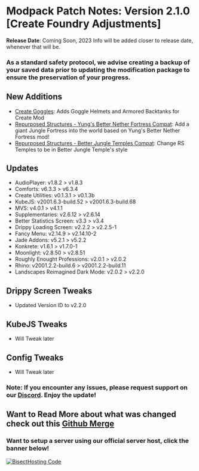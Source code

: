 # Modpack Patch Notes: Version 2.1.0 [Create Foundry Adjustments]
**Release Date**: Coming Soon, 2023
	Info will be added closer to release date, whenever that will be.
### As a standard safety protocol, we advise creating a backup of your saved data prior to updating the modification package to ensure the preservation of your progress.
## New Additions
- [Create Goggles](https://modrinth.com/mod/create-goggles):  Adds Goggle Helmets and Armored Backtanks for Create Mod
- [Repurposed Structures - Yung's Better Nether Fortress Compat](https://modrinth.com/datapack/repurposed-structures-yungs-better-nether-fortress-compat): Add a giant Jungle Fortress into the world based on Yung's Better Nether Fortress mod! 
- [Repurposed Structures - Better Jungle Temples Compat](https://modrinth.com/datapack/repurposed-structures-better-jungle-temples): Change RS Temples to be in Better Jungle Temple's style
## Updates
- AudioPlayer: v1.8.2 > v1.8.3
- Comforts: v6.3.3 > v6.3.4
- Create Utilities: v0.1.3.1 > v0.1.3b
- KubeJS: v2001.6.3-build.52 > v2001.6.3-build.68
- MVS: v4.0.1 > v4.1.1
- Supplementaries: v2.6.12 > v2.6.14
- Better Statistics Screen: v3.3 > v3.4
- Drippy Loading Screen: v2.2.2 > v2.2.5-1
- Fancy Menu: v2.14.9 > v2.14.10-2
- Jade Addons: v5.2.1 > v5.2.2
- Konkrete: v1.6.1 > v1.7.0-1
- Moonlight: v2.8.50 > v2.8.51
- Roughly Enought Professions: v2.0.1 > v2.0.2
- Rhino: v2001.2.2-build.6 > v2001.2.2-build.11
- Landscapes Reimagined Dark Mode: v2.0.2 > v2.2.0
## Drippy Screen Tweaks
- Updated Version ID to v2.2.0
## KubeJS Tweaks
- Will Tweak later
## Config Tweaks
- Will Tweak later
### Note: If you encounter any issues, please request support on our [Discord](https://discord.gg/quenZthXgy). Enjoy the update!
## Want to Read More about what was changed check out this [Github Merge]()
### Want to setup a server using our official server host, click the banner below!
[![BisectHosting Code](https://raw.githubusercontent.com/M0nkeyPr0grammer/Landscapes-Reimagined/main/BH_Landscape_reimagined.png)](https://bisecthosting.com/landscapes_reimagined?r=modrinth+chanelog)
